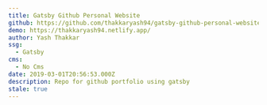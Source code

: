 ```yaml
---
title: Gatsby Github Personal Website
github: https://github.com/thakkaryash94/gatsby-github-personal-website
demo: https://thakkaryash94.netlify.app/
author: Yash Thakkar
ssg:
  - Gatsby
cms:
  - No Cms
date: 2019-03-01T20:56:53.000Z
description: Repo for github portfolio using gatsby
stale: true
---
```

